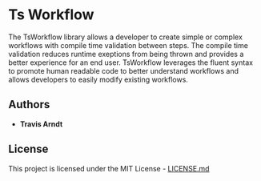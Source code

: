 # Ts Workflow 

<!-- [![Build Status](https://travis-ci.org/danielgerlag/workflow-es.svg?branch=master)](https://travis-ci.org/danielgerlag/workflow-es) -->

The TsWorkflow library allows a developer to create simple or complex workflows with compile time validation between steps. The compile time validation reduces runtime exeptions from being thrown and provides a better experience for an end user. TsWorkflow leverages the fluent syntax to promote human readable code to better understand workflows and allows developers to easily modify existing workflows. 

<!-- ## Installing

Install the core npm package "ts-workflow"

```
npm install ts-workflow
```
 -->

<!-- ### Guides

* [Javascript (ES6)](es2017-guide.md)
* [Typescript](typescript-guide.md)
 -->

## Authors

* **Travis Arndt**


## License

This project is licensed under the MIT License - [LICENSE.md](LICENSE)

